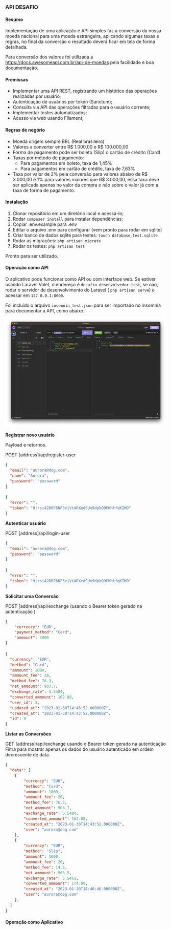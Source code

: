 ### API DESAFIO

#### Resumo

Implementação de uma aplicação e API simples faz a conversão da nossa moeda nacional para uma moeda estrangeira, 
aplicando algumas taxas e regras, no final da conversão o resultado deverá ficar em tela de forma detalhada.

Para conversão dos valores foi utilizada a https://docs.awesomeapi.com.br/api-de-moedas pela facilidade e boa documentação.

#### Premissas

- Implementar uma API REST, registrando um histórico das operações realizadas por usuário;
- Autenticação de usuários por token (Sanctum);
- Consulta via API das operações filtradas para o usuário corrente;
- Implementar testes automatizados;
- Acesso via web usando Filament;

#### Regras de negório

- Moeda origem sempre BRL (Real brasileiro)
- Valores a converter entre R$ 1.000,00 e R$ 100.000,00
- Forma de pagamento pode ser boleto (Slip) o cartão de crédito (Card)
- Taxas por método de pagamento:
  - Para pagamentos em boleto, taxa de 1,45%
  - Para pagamentos em cartão de crédito, taxa de 7,63%
- Taxa por valor de 2% pela conversão para valores abaixo de R$ 3.000,00 e 1% para valores maiores que R$ 3.000,00,
  essa taxa deve ser aplicada apenas no valor da compra e não sobre o valor já com a taxa de forma de pagamento.

#### Instalação

1. Clonar repositório em um diretório local e acessá-lo;
2. Rodar ```composer install``` para instalar dependências;
3. Copiar .env.example para .env
4. Editar o arquivo .env para configurar (vem pronto para rodar em sqlite)
5. Criar banco de dados sqlite para testes: ```touch database_test.sqlite```
6. Rodar as migrações: ```php artisan migrate```
7. Rodar os testes: ```php artisan test```

Pronto para ser utilizado.

#### Operação como API

O aplicativo pode funcionar como API ou com interface web. 
Se estiver usando Laravel Valet, o endereço é ```desafio-desenvolvedor.test```, se não, rodar o servidor de
desenvolvimento do Laravel ( ```php artisan serve```) e acessar em ```127.0.0.1:8000```.

Foi incluido o arquivo ```insomnia_test.json``` para ser importado no insomnia para documentar a API, como abaixo:

![Alt text](insomnia-test.png?raw=true "Insomnia")

**Registrar novo usuário**

Payload e retornos.

POST [address]/api/register-user

```json
{
  "email": "aurora@dog.com",
  "name": "Aurora",
  "password": "password"
}

{
  "error": "",
  "token": "9|rsi42D0F6NP3vjVtARXedSUx9dpbQ9FWhtfqKIMD"
}
```

**Autenticar usuário**

POST [address]/api/login-user

```json
{
  "email": "aurora@dog.com",
  "password": "password"
}

{
  "error": "",
  "token": "9|rsi42D0F6NP3vjVtARXedSUx9dpbQ9FWhtfqKIMD"
}
```

**Solicitar uma Conversão**

POST [address]/api/exchange (usando o Bearer token gerado na autenticação
)

```json
{
    "currency": "EUR",
    "payment_method": "Card",
    "ammount": 1000
}

{
  "currency": "EUR",
  "method": "Card",
  "ammount": 1000,
  "ammount_fee": 20,
  "method_fee": 76.3,
  "net_ammount": 903.7,
  "exchange_rate": 5.5484,
  "converted_ammount": 162.88,
  "user_id": 3,
  "updated_at": "2023-01-30T14:43:52.000000Z",
  "created_at": "2023-01-30T14:43:52.000000Z",
  "id": 9
}
```

**Listar as Conversões**

GET [address]/api/exchange
usando o Bearer token gerado na autenticação
Filtra para mostrar apenas os dados do usuário autenticado
em ordem decrescente de data.

```json
{
  "data": [
	{
		"currency": "EUR",
		"method": "Card",
		"ammount": 1000,
		"ammount_fee": 20,
		"method_fee": 76.3,
		"net_ammount": 903.7,
		"exchange_rate": 5.5484,
		"converted_ammount": 162.88,
		"created_at": "2023-01-30T14:43:52.000000Z",
		"user": "aurora@dog.com"
	},
	{
		"currency": "EUR",
		"method": "Slip",
		"ammount": 1000,
		"ammount_fee": 20,
		"method_fee": 14.5,
		"net_ammount": 965.5,
		"exchange_rate": 5.5461,
		"converted_ammount": 174.09,
		"created_at": "2023-01-30T14:40:46.000000Z",
		"user": "aurora@dog.com"
	},
  ]
}
```
#### Operação como Aplicativo


